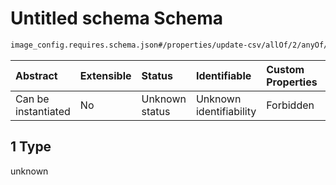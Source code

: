 # Untitled schema Schema

```txt
image_config.requires.schema.json#/properties/update-csv/allOf/2/anyOf/1
```



| Abstract            | Extensible | Status         | Identifiable            | Custom Properties | Additional Properties | Access Restrictions | Defined In                                                                                              |
| :------------------ | :--------- | :------------- | :---------------------- | :---------------- | :-------------------- | :------------------ | :------------------------------------------------------------------------------------------------------ |
| Can be instantiated | No         | Unknown status | Unknown identifiability | Forbidden         | Allowed               | none                | [image\_config.requires.schema.json\*](../out/image_config.requires.schema.json "open original schema") |

## 1 Type

unknown
